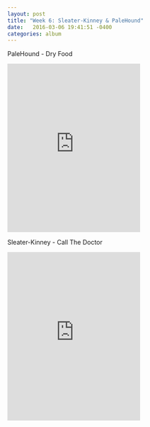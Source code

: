 ```yaml
---
layout: post
title: "Week 6: Sleater-Kinney & PaleHound"
date:   2016-03-06 19:41:51 -0400
categories: album
---
```


PaleHound - Dry Food
<iframe src="https://embed.spotify.com/?uri=spotify%3Aalbum%3A3NCXxADFebp2Z7OMAnt6KE&view=coverart" width="300" height="380" frameborder="0" allowtransparency="true"></iframe>

Sleater-Kinney - Call The Doctor
<iframe src="https://embed.spotify.com/?uri=spotify%3Aalbum%3A4ePXtN94M7iBkUUpuGQEHN&view=coverart" width="300" height="380" frameborder="0" allowtransparency="true"></iframe>


